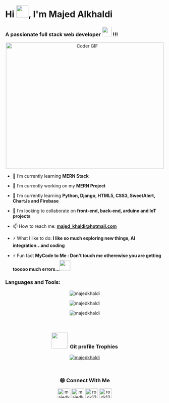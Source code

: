 

<h1>Hi <img src="https://github.com/TheDudeThatCode/TheDudeThatCode/blob/master/Assets/Hi.gif" width="38px">, I'm Majed Alkhaldi</h1>

<h3>A passionate full stack web developer <img src="https://media.giphy.com/media/WUlplcMpOCEmTGBtBW/giphy.gif" width="30"> !!!</h3>

<p align="center">
<a href="#"><img src="https://media.giphy.com/media/SWoSkN6DxTszqIKEqv/giphy.gif" alt="Coder GIF" width="500" height="400"></a>
</p>

- 🌱 I’m currently learning **MERN Stack**

- 🔭 I’m currently working on my **MERN Project**

- 🌱 I’m currently learning **Python, Django, HTML5, CSS3, SweetAlert, ChartJs and Firebase**

- 👯 I’m looking to collaborate on **front-end, back-end, arduino and IoT projects**

- 📫 How to reach me: **majed_khaldi@hotmail.com**

- ⚡ What I like to do: **I like so much exploring new things, AI integration...and coding**

- ⚡ Fun fact **MyCode to Me : Don't touch me otherewise you are getting tooooo much errors...**<img src="https://media.giphy.com/media/m6OomwWCojfS8/giphy.gif" width="34">

<h3 align="left">Languages and Tools:</h3>


<p align='center'>
  <img align="center" src="https://github-readme-stats.vercel.app/api/top-langs?username=majedkhaldi&show_icons=true&title_color=fff&icon_color=79ff97&text_color=efefef&bg_color=24292e" alt="majedkhaldi" />
</p>

<p align='center'>
  <img align="center" src="https://github-readme-streak-stats.herokuapp.com/?user=majedkhaldi&show_icons=true&title_color=fff&icon_color=79ff97&text_color=efefef&bg_color=24292e" alt="majedkhaldi" />
</p>

<p align='center'>
  <img align="center" src="https://github-readme-stats.vercel.app/api?username=majedkhaldi&show_icons=true&title_color=fff&icon_color=79ff97&text_color=efefef&bg_color=24292e" alt="majedkhaldi">
</p>

<br>
<div align="center">
<h3><b>  <img src="https://media.giphy.com/media/QaMcXSekUWx7aogAUr/giphy.gif" width="50"/>&nbsp; Git profile Trophies</b></h3>
</div>
<div align="center">
 <p align="center"> <a href="https://github.com/ryo-ma/github-profile-trophy"><img src="https://github-profile-trophy.vercel.app/?username=majedkhaldi" alt="majedkhaldi" /></a> </p>
</div>

<br>
<div align="center">
<h3><b>😄 Connect With Me</b></h3>
</div>
<p align="center">
<a href="https://codepen.io/majedkhaldi" target="blank"><img align="center" src="https://raw.githubusercontent.com/rahuldkjain/github-profile-readme-generator/master/src/images/icons/Social/codepen.svg" alt="majedkhaldi" height="30" width="40" /></a>
<a href="https://twitter.com/majedkhaldi" target="blank"><img align="center" src="https://raw.githubusercontent.com/rahuldkjain/github-profile-readme-generator/master/src/images/icons/Social/twitter.svg" alt="majedkhaldi" height="30" width="40" /></a>
<a href="https://linkedin.com/in/rock1223" target="blank"><img align="center" src="https://raw.githubusercontent.com/rahuldkjain/github-profile-readme-generator/master/src/images/icons/Social/linked-in-alt.svg" alt="rock1223" height="30" width="40" /></a>
<a href="https://www.hackerrank.com/rock1223" target="blank"><img align="center" src="https://raw.githubusercontent.com/rahuldkjain/github-profile-readme-generator/master/src/images/icons/Social/hackerrank.svg" alt="rock1223" height="30" width="40" /></a>
</p>
<br>




